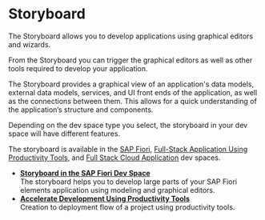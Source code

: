 <!-- loio6ca29416156647d3ad170d5004c9e782 -->

# Storyboard

The Storyboard allows you to develop applications using graphical editors and wizards.

From the Storyboard you can trigger the graphical editors as well as other tools required to develop your application.

The Storyboard provides a graphical view of an application's data models, external data models, services, and UI front ends of the application, as well as the connections between them. This allows for a quick understanding of the application’s structure and components.

Depending on the dev space type you select, the storyboard in your dev space will have different features.

The storyboard is available in the [SAP Fiori](storyboard-in-the-sap-fiori-dev-space-8d7cd8d.md), [Full-Stack Application Using Productivity Tools](https://help.sap.com/docs/bas/developing-business-applications-using-productivity-tools/storyboard), and [Full Stack Cloud Application](https://help.sap.com/docs/bas/developing-cap-application-in-sap-business-application-studio/storyboard-and-project-explorer) dev spaces.

-   **[Storyboard in the SAP Fiori Dev Space](storyboard-in-the-sap-fiori-dev-space-8d7cd8d.md "The storyboard helps you to develop large parts of your SAP Fiori elements application using modeling and graphical editors.")**  
The storyboard helps you to develop large parts of your SAP Fiori elements application using modeling and graphical editors.
-   **[Accelerate Development Using Productivity Tools](accelerate-development-using-productivity-tools-45d3789.md "Creation to deployment flow of a project using productivity tools. ")**  
Creation to deployment flow of a project using productivity tools.

